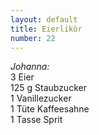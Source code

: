 ```yaml
---
layout: default
title: Eierlikör
number: 22
---
```


*Johanna:*  
3 Eier  
125 g Staubzucker  
1 Vanillezucker  
1 Tüte Kaffeesahne  
1 Tasse Sprit
